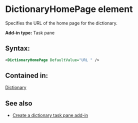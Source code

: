 
# DictionaryHomePage element
Specifies the URL of the home page for the dictionary.

 **Add-in type:** Task pane


## Syntax:


```XML
<DictionaryHomePage DefaultValue="URL " />
```


## Contained in:

[Dictionary](../../reference/manifest/dictionary.md)


## See also



- [Create a dictionary task pane add-in](../../docs/word/dictionary-task-pane-add-ins.md)
    
